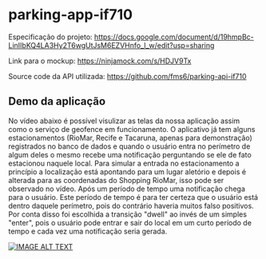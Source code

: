 # parking-app-if710

Especificação do projeto: https://docs.google.com/document/d/19hmpBc-LinIIbKQ4LA3Hy2T6wgUtJsM6EZVHnfo_l_w/edit?usp=sharing

Link para o mockup: https://ninjamock.com/s/HDJV9Tx

Source code da API utilizada: https://github.com/fms6/parking-api-if710

## Demo da aplicação
No vídeo abaixo é possível visulizar as telas da nossa aplicação assim como o serviço de geofence em funcionamento. O aplicativo já tem alguns estacionamentos (RioMar, Recife e Tacaruna, apenas para demonstração) registrados no banco de dados e quando o usuário entra no perímetro de algum deles o mesmo recebe uma notificação perguntando se ele de fato estacionou naquele local. Para simular a entrada no estacionamento a princípio a localização está apontando para um lugar aletório e depois é alterada para as coordenadas do Shopping RioMar, isso pode ser observado no vídeo. Após um período de tempo uma notificação chega para o usuário. Este período de tempo é para ter certeza que o usuário está dentro daquele perímetro, pois do contrário haveria muitos falso positivos. Por conta disso foi escolhida a transição "dwell" ao  invés de um simples "enter", pois o usuário pode entrar e sair do local em um curto período de tempo e cada vez uma notificação seria gerada.

[![IMAGE ALT TEXT](http://img.youtube.com/vi/TjFQ6KDjPhc/0.jpg)](http://www.youtube.com/watch?v=TjFQ6KDjPhc "Demo da aplicação")
